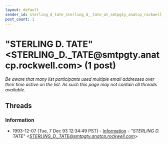 ```yaml
---
layout: default
sender_id: sterling_d_tate_sterling_d__tate_at_smtpgty_anatcp_rockwell_com_
post_count: 1
---
```


# "STERLING D. TATE" <STERLING_D._TATE<span>@</span>smtpgty.anatcp.rockwell.com> (1 post)

_Be aware that many list participants used multiple email addresses over their time active on the list. As such this page may not contain all threads available._

## Threads

### Information
+ 1993-12-07 (Tue, 7 Dec 93 12:34:49 PST) - [Information](/archive/1993/12/8c13ac20fc44605ac9d0c664adfa6266831b82af5816ed8a7b578df557577117) - _"STERLING D. TATE" \<STERLING_D._TATE@smtpgty.anatcp.rockwell.com\>_

